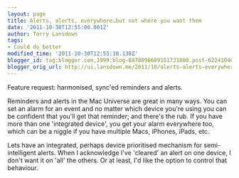 ```yaml
---
layout: page
title: Alerts, alerts, everywhere…but not where you want them
date: '2011-10-30T12:55:00.001Z'
author: Terry Lansdown
tags:
- Could do better
modified_time: '2011-10-30T12:55:18.138Z'
blogger_id: tag:blogger.com,1999:blog-8878096609151731808.post-6224104063859162672
blogger_orig_url: http://ui.lansdown.me/2011/10/alerts-alerts-everywherebut-not-where.html
---
```


<p>Feature request: harmonised, sync'ed reminders and alerts.</p><p>Reminders and alerts in the Mac Universe are great in many ways. You can set an alarm for an event and no matter which device you're using you can be confident that you'll get that reminder; and there's the rub. If you have more than one 'integrated device', you get your alarm everywhere too, which can be a niggle if you have multiple Macs, iPhones, iPads, etc.</p><p>Lets have an integrated, perhaps device prioritised mechanism for semi-intelligent alerts. When I acknowledge I've 'cleared' an alert on one device, I don't want it on 'all' the others. Or at least, I'd like the option to control that behaviour.</p>